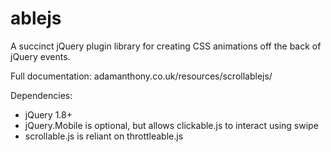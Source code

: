 # ablejs
A succinct jQuery plugin library for creating CSS animations off the back of jQuery events.

Full documentation: adamanthony.co.uk/resources/scrollablejs/

Dependencies:
- jQuery 1.8+
- jQuery.Mobile is optional, but allows clickable.js to interact using swipe
- scrollable.js is reliant on throttleable.js
